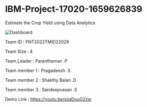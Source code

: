 # IBM-Project-17020-1659626839
Estimate the Crop Yield using Data Analytics


![Dashboard](https://user-images.githubusercontent.com/67788024/184441473-794734f8-2079-475c-bc10-817708a5bc4c.jpeg)

Team ID : PNT2022TMID22029

Team Size : 4

Team Leader : Paranthaman .P

Team member 1 : Pragadeesh .S

Team member 2 : Shakthy Balan .D

Team member 3 : Sandeepvasan .S

Demo Link : https://youtu.be/siiqDouG2zw
